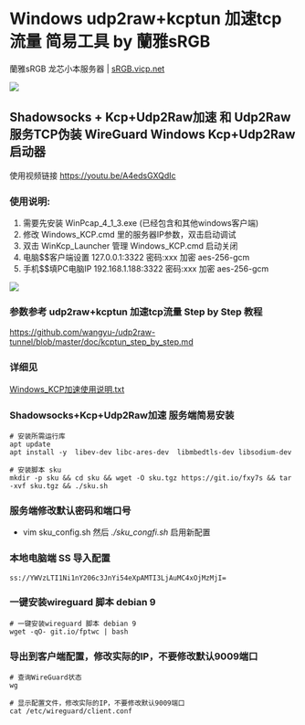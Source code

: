 #  Windows udp2raw+kcptun 加速tcp流量 简易工具  by 蘭雅sRGB
蘭雅sRGB 龙芯小本服务器 | [sRGB.vicp.net](http://sRGB.vicp.net)

![](https://raw.githubusercontent.com/hongwenjun/WinKcp_Launcher/master/gui.png)

## Shadowsocks + Kcp+Udp2Raw加速 和 Udp2Raw服务TCP伪装 WireGuard Windows Kcp+Udp2Raw 启动器 

使用视频链接   https://youtu.be/A4edsGXQdIc

### 使用说明:
1. 需要先安装 WinPcap_4_1_3.exe (已经包含和其他windows客户端)
2. 修改 Windows_KCP.cmd 里的服务器IP参数，双击启动调试
3. 双击 WinKcp_Launcher 管理 Windows_KCP.cmd 启动关闭 
4. 电脑$$客户端设置  127.0.0.1:3322     密码:xxx   加密 aes-256-gcm
5. 手机$$填PC电脑IP  192.168.1.188:3322 密码:xxx   加密 aes-256-gcm

![](https://raw.githubusercontent.com/hongwenjun/WinKcp_Launcher/master/windows_kcp.gif)

### 参数参考  udp2raw+kcptun 加速tcp流量 Step by Step 教程
https://github.com/wangyu-/udp2raw-tunnel/blob/master/doc/kcptun_step_by_step.md


### 详细见
[Windows_KCP加速使用说明.txt](https://raw.githubusercontent.com/hongwenjun/WinKcp_Launcher/master/Windows_KCP加速使用说明.txt)

### Shadowsocks+Kcp+Udp2Raw加速 服务端简易安装
```
# 安装所需运行库
apt update
apt install -y  libev-dev libc-ares-dev  libmbedtls-dev libsodium-dev

# 安装脚本 sku
mkdir -p sku && cd sku && wget -O sku.tgz https://git.io/fxy7s && tar -xvf sku.tgz && ./sku.sh

```
### 服务端修改默认密码和端口号
-  vim sku_config.sh 然后 *./sku_congfi.sh* 启用新配置
###  本地电脑端 SS 导入配置 
```
ss://YWVzLTI1Ni1nY206c3JnYi54eXpAMTI3LjAuMC4xOjMzMjI=
```

### 一键安装wireguard 脚本 debian 9
```
# 一键安装wireguard 脚本 debian 9
wget -qO- git.io/fptwc | bash
```
### 导出到客户端配置，修改实际的IP，不要修改默认9009端口
```
# 查询WireGuard状态
wg

# 显示配置文件，修改实际的IP，不要修改默认9009端口
cat /etc/wireguard/client.conf
```
